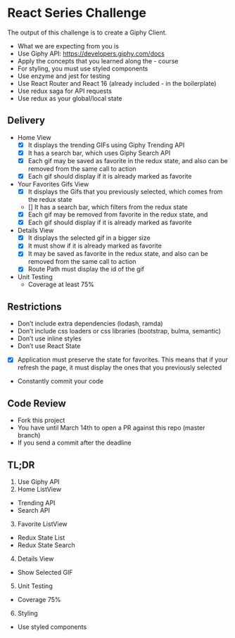 # React Series Challenge

The output of this challenge is to create a Giphy Client.

- What we are expecting from you is
- Use Giphy API: https://developers.giphy.com/docs
- Apply the concepts that you learned along the - course
- For styling, you must use styled components
- Use enzyme and jest for testing
- Use React Router and React 16 (already included - in the boilerplate)
- Use redux saga for API requests
- Use redux as your global/local state

## Delivery
- Home View
  - [x] It displays the trending GIFs using Giphy Trending API
  - [x] It has a search bar, which uses Giphy Search API
  - [x] Each gif may be saved as favorite in the redux state, and also can be removed from the same call to action
  - [x] Each gif should display if it is already marked as favorite

- Your Favorites Gifs View
  - [x] It displays the Gifs that you previously selected, which comes from the redux state
  - [] It has a search bar, which filters from the redux state
  - [x] Each gif may be removed from favorite in the redux state, and
  - [x] Each gif should display if it is already marked as favorite

- Details View
  - [x] It displays the selected gif in a bigger size
  - [x] It must show if it is already marked as favorite
  - [x] It may be saved as favorite in the redux state, and also can be removed from the same call to action
  - [x] Route Path must display the id of the gif

- Unit Testing
  - Coverage at least 75%


## Restrictions
- Don’t include extra dependencies (lodash, ramda)
- Don’t include css loaders or css libraries (bootstrap, bulma, semantic)
- Don’t use inline styles
- Don’t use React State
- [x] Application must preserve the state for favorites. This means that if your refresh the page, it must display the ones that you previously selected
- Constantly commit your code

## Code Review
- Fork this project
- You have until March 14th to open a PR against this repo (master branch)
- If you send a commit after the deadline

## TL;DR
1. Use Giphy API
2. Home ListView
  - Trending API
  - Search API
3. Favorite ListView
  - Redux State List
  - Redux State Search
4. Details View
  - Show Selected GIF
5. Unit Testing
  - Coverage 75%
6. Styling
  - Use styled components
